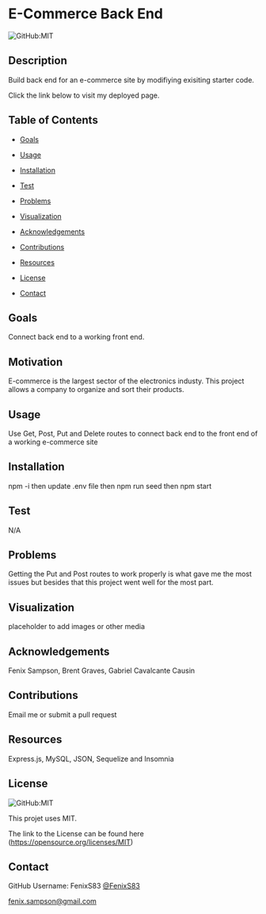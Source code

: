 # E-Commerce Back End

  ![GitHub:MIT](https://img.shields.io/github/license/FenixS83/readme-generator?style=flat-square)

  ## Description

  Build back end for an e-commerce site by modifiying exisiting starter code.
  
  Click the link below to visit my deployed page.

  <!-- [URL](undefined) -->

  ## Table of Contents
  
  * [Goals](#goals)

  * [Usage](#usage) 

  * [Installation](#installation)  

  * [Test](#test)

  * [Problems](#problems)

  * [Visualization](#visualization)

  * [Acknowledgements](#acknowledgements)

  * [Contributions](#contributions)

  * [Resources](#resources)

  * [License](#license) 

  * [Contact](#contact) 

  
  ## Goals

  Connect back end to a working front end.

  ## Motivation

  E-commerce is the largest sector of the electronics industy. This project allows a company to organize and sort their products.

  ## Usage

  Use Get, Post, Put and Delete routes to connect back end to the front end of a working e-commerce site

  ## Installation
  
  npm -i    then update .env file     then npm run seed     then npm start  

  ## Test

  N/A

  ## Problems

  Getting the Put and Post routes to work properly is what gave me the most issues but besides that this project went well for the most part.

  ## Visualization

  placeholder to add images or other media

  ## Acknowledgements

  Fenix Sampson, Brent Graves, Gabriel Cavalcante Causin

  ## Contributions

  Email me or submit a pull request

  ## Resources
 
  Express.js, MySQL, JSON, Sequelize and Insomnia

  ## License

  ![GitHub:MIT](https://img.shields.io/github/license/FenixS83/readme-generator?style=flat-square)

  This projet uses MIT. 
  
  The link to the License can be found here (https://opensource.org/licenses/MIT)

  ## Contact
  
  GitHub Username: FenixS83 [@FenixS83](https://github.com/FenixS83)

  fenix.sampson@gmail.com


